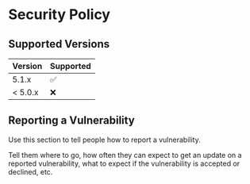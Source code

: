 # Security Policy

## Supported Versions

| Version | Supported          |
| ------- | ------------------ |
| 5.1.x   | :white_check_mark: |
| < 5.0.x | :x:                |

## Reporting a Vulnerability

Use this section to tell people how to report a vulnerability.

Tell them where to go, how often they can expect to get an update on a
reported vulnerability, what to expect if the vulnerability is accepted or
declined, etc.
